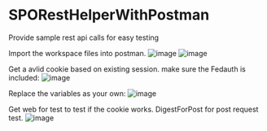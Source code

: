 # SPORestHelperWithPostman
Provide sample rest api calls for easy testing

Import the workspace files into postman.
![image](https://github.com/OS-Lee/SPORestHelperWithPostman/assets/40845109/cbdee67e-d98b-48a7-99bf-40219e386fc1)
![image](https://github.com/OS-Lee/SPORestHelperWithPostman/assets/40845109/e059205c-ad64-4b3a-9834-b63200ebabb8)


Get a avlid cookie based on existing session. make sure the Fedauth is included:
![image](https://github.com/OS-Lee/SPORestHelperWithPostman/assets/40845109/bb1033b9-1edb-4df9-a504-a5a4ab8fd4e6)


Replace the variables as your own:
![image](https://github.com/OS-Lee/SPORestHelperWithPostman/assets/40845109/5e96ef61-9265-4dda-acf7-4ab0ec69b2bb)

Get web for test to test if the cookie works. DigestForPost for post request test.
![image](https://github.com/OS-Lee/SPORestHelperWithPostman/assets/40845109/456689c2-c17f-44be-959b-921457b690a2)

